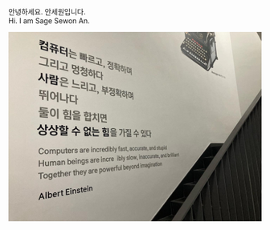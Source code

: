 안녕하세요. 안세원입니다. <br>
Hi. I am Sage Sewon An.

![image-20220603110937744](README.assets/image-20220603110937744.png)

